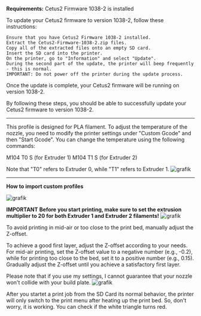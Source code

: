 
**Requirements:**
Cetus2 Firmware 1038-2 is installed

To update your Cetus2 firmware to version 1038-2, follow these instructions:

    Ensure that you have Cetus2 Firmware 1038-2 installed.
    Extract the Cetus2-Firmware-1038-2.zip files.
    Copy all of the extracted files onto an empty SD card.
    Insert the SD card into the printer.
    On the printer, go to "Information" and select "Update".
    During the second part of the update, the printer will beep frequently - this is normal.
    IMPORTANT: Do not power off the printer during the update process.

Once the update is complete, your Cetus2 firmware will be running on version 1038-2.

By following these steps, you should be able to successfully update your Cetus2 firmware to version 1038-2.

____________________________


This profile is designed for PLA filament. To adjust the temperature of the nozzle, you need to modify the printer settings under "Custom Gcode" and then "Start Gcode". You can change the temperature using the following commands:

M104 T0 S<Temp> (for Extruder 1)
M104 T1 S<Temp> (for Extruder 2)

Note that "T0" refers to Extruder 0, while "T1" refers to Extruder 1.
![grafik](https://user-images.githubusercontent.com/130768164/232096509-931cbc64-231b-4f8a-b72a-604a073f1b5d.png)


________________________________________


**How to import custom profiles**

![grafik](https://user-images.githubusercontent.com/130768164/232084755-f50b311d-db0b-4765-9f3a-679c46bb0651.png)

**IMPORTANT**
**Before you start printing, make sure to set the extrusion multiplier to 20 for both Extruder 1 and Extruder 2 filaments!**
![grafik](https://user-images.githubusercontent.com/130768164/232088857-1843362d-3516-4dff-bab5-615469aea2b8.png)

To avoid printing in mid-air or too close to the print bed, manually adjust the Z-offset. 

To achieve a good first layer, adjust the Z-offset according to your needs. For mid-air printing, set the Z-offset value to a negative number (e.g., -0.2), while for printing too close to the bed, set it to a positive number (e.g., 0.15). Gradually adjust the Z-offset until you achieve a satisfactory first layer.

Please note that if you use my settings, I cannot guarantee that your nozzle won't collide with your build plate.
![grafik](https://user-images.githubusercontent.com/130768164/232089017-55821e37-8131-420f-888c-71b28aadb64f.png)

After you startet a print job from the SD Card its normal behavior, the printer will only switch to the print menu after heating up the print bed. So, don't worry, it is working. You can check if the white triangle turns red.

